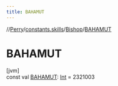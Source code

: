 ```yaml
---
title: BAHAMUT
---
```

//[Perry](../../../index.html)/[constants.skills](../index.html)/[Bishop](index.html)/[BAHAMUT](-b-a-h-a-m-u-t.html)



# BAHAMUT



[jvm]\
const val [BAHAMUT](-b-a-h-a-m-u-t.html): [Int](https://kotlinlang.org/api/latest/jvm/stdlib/kotlin/-int/index.html) = 2321003




